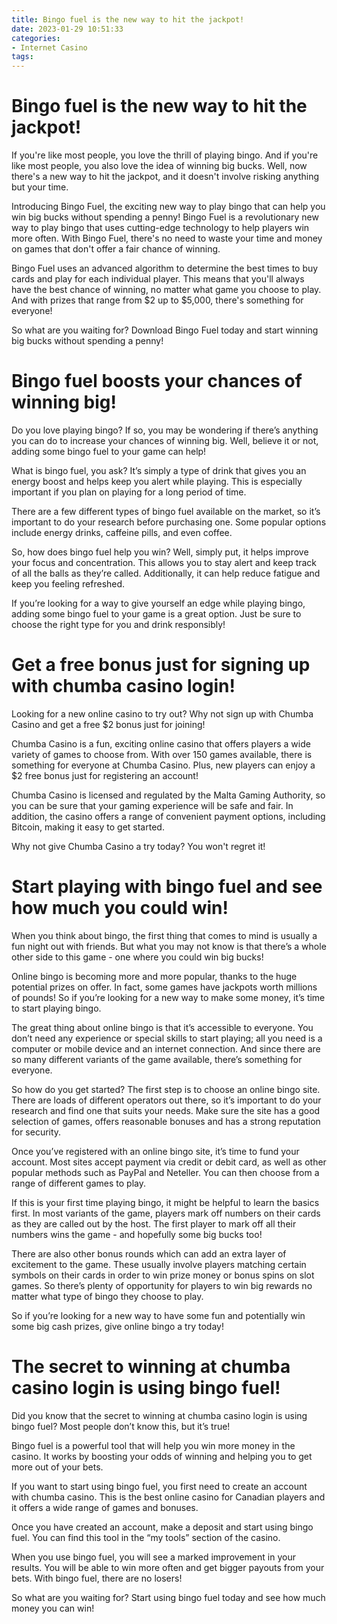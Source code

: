 ```yaml
---
title: Bingo fuel is the new way to hit the jackpot!
date: 2023-01-29 10:51:33
categories:
- Internet Casino
tags:
---
```



#  Bingo fuel is the new way to hit the jackpot!

If you're like most people, you love the thrill of playing bingo. And if you're like most people, you also love the idea of winning big bucks. Well, now there's a new way to hit the jackpot, and it doesn't involve risking anything but your time.

Introducing Bingo Fuel, the exciting new way to play bingo that can help you win big bucks without spending a penny! Bingo Fuel is a revolutionary new way to play bingo that uses cutting-edge technology to help players win more often. With Bingo Fuel, there's no need to waste your time and money on games that don't offer a fair chance of winning.

Bingo Fuel uses an advanced algorithm to determine the best times to buy cards and play for each individual player. This means that you'll always have the best chance of winning, no matter what game you choose to play. And with prizes that range from $2 up to $5,000, there's something for everyone!

So what are you waiting for? Download Bingo Fuel today and start winning big bucks without spending a penny!

#  Bingo fuel boosts your chances of winning big!

Do you love playing bingo? If so, you may be wondering if there’s anything you can do to increase your chances of winning big. Well, believe it or not, adding some bingo fuel to your game can help!

What is bingo fuel, you ask? It’s simply a type of drink that gives you an energy boost and helps keep you alert while playing. This is especially important if you plan on playing for a long period of time.

There are a few different types of bingo fuel available on the market, so it’s important to do your research before purchasing one. Some popular options include energy drinks, caffeine pills, and even coffee.

So, how does bingo fuel help you win? Well, simply put, it helps improve your focus and concentration. This allows you to stay alert and keep track of all the balls as they’re called. Additionally, it can help reduce fatigue and keep you feeling refreshed.

If you’re looking for a way to give yourself an edge while playing bingo, adding some bingo fuel to your game is a great option. Just be sure to choose the right type for you and drink responsibly!

#  Get a free bonus just for signing up with chumba casino login!

Looking for a new online casino to try out? Why not sign up with Chumba Casino and get a free $2 bonus just for joining!

Chumba Casino is a fun, exciting online casino that offers players a wide variety of games to choose from. With over 150 games available, there is something for everyone at Chumba Casino. Plus, new players can enjoy a $2 free bonus just for registering an account!

Chumba Casino is licensed and regulated by the Malta Gaming Authority, so you can be sure that your gaming experience will be safe and fair. In addition, the casino offers a range of convenient payment options, including Bitcoin, making it easy to get started.

Why not give Chumba Casino a try today? You won't regret it!

#  Start playing with bingo fuel and see how much you could win!

When you think about bingo, the first thing that comes to mind is usually a fun night out with friends. But what you may not know is that there’s a whole other side to this game - one where you could win big bucks!

Online bingo is becoming more and more popular, thanks to the huge potential prizes on offer. In fact, some games have jackpots worth millions of pounds! So if you’re looking for a new way to make some money, it’s time to start playing bingo.

The great thing about online bingo is that it’s accessible to everyone. You don’t need any experience or special skills to start playing; all you need is a computer or mobile device and an internet connection. And since there are so many different variants of the game available, there’s something for everyone.

So how do you get started? The first step is to choose an online bingo site. There are loads of different operators out there, so it’s important to do your research and find one that suits your needs. Make sure the site has a good selection of games, offers reasonable bonuses and has a strong reputation for security.

Once you’ve registered with an online bingo site, it’s time to fund your account. Most sites accept payment via credit or debit card, as well as other popular methods such as PayPal and Neteller. You can then choose from a range of different games to play.

If this is your first time playing bingo, it might be helpful to learn the basics first. In most variants of the game, players mark off numbers on their cards as they are called out by the host. The first player to mark off all their numbers wins the game - and hopefully some big bucks too!

There are also other bonus rounds which can add an extra layer of excitement to the game. These usually involve players matching certain symbols on their cards in order to win prize money or bonus spins on slot games. So there’s plenty of opportunity for players to win big rewards no matter what type of bingo they choose to play.

So if you’re looking for a new way to have some fun and potentially win some big cash prizes, give online bingo a try today!

#  The secret to winning at chumba casino login is using bingo fuel!

Did you know that the secret to winning at chumba casino login is using bingo fuel? Most people don’t know this, but it’s true!

Bingo fuel is a powerful tool that will help you win more money in the casino. It works by boosting your odds of winning and helping you to get more out of your bets.

If you want to start using bingo fuel, you first need to create an account with chumba casino. This is the best online casino for Canadian players and it offers a wide range of games and bonuses.

Once you have created an account, make a deposit and start using bingo fuel. You can find this tool in the “my tools” section of the casino.

When you use bingo fuel, you will see a marked improvement in your results. You will be able to win more often and get bigger payouts from your bets. With bingo fuel, there are no losers!

So what are you waiting for? Start using bingo fuel today and see how much money you can win!